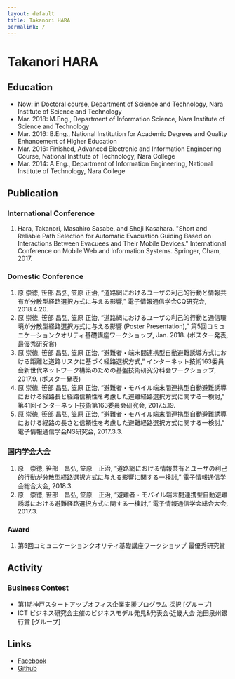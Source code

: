 ```yaml
---
layout: default
title: Takanori HARA
permalink: /
---
```

# Takanori HARA

## Education

* Now: in Doctoral course, Department of Science and Technology, Nara Institute of Science and Technology
* Mar. 2018: M.Eng., Department of Information Science, Nara Institute of Science and Technology
* Mar. 2016: B.Eng., National Institution for Academic Degrees and Quality Enhancement of Higher Education
* Mar. 2016: Finished, Advanced Electronic and Information Engineering Course, National Institute of Technology, Nara College
* Mar. 2014: A.Eng., Department of Information Engineering, National Institute of Technology, Nara College

## Publication

### International Conference
1. Hara, Takanori, Masahiro Sasabe, and Shoji Kasahara. "Short and Reliable Path Selection for Automatic Evacuation Guiding Based on Interactions Between Evacuees and Their Mobile Devices." International Conference on Mobile Web and Information Systems. Springer, Cham, 2017.

### Domestic Conference
1. 原 崇徳, 笹部 昌弘, 笠原 正治, “道路網におけるユーザの利己的行動と情報共有が分散型経路選択方式に与える影響,” 電子情報通信学会CQ研究会, 2018.4.20.
2. 原 崇徳, 笹部 昌弘, 笠原 正治, “道路網におけるユーザの利己的行動と通信環境が分散型経路選択方式に与える影響 (Poster Presentation),” 第5回コミュニケーションクオリティ基礎講座ワークショップ, Jan. 2018. (ポスター発表, 最優秀研究賞)
3. 原 崇徳, 笹部 昌弘, 笠原 正治, “避難者・端末間連携型自動避難誘導方式における距離と道路リスクに基づく経路選択方式,” インターネット技術163委員会新世代ネットワーク構築のための基盤技術研究分科会ワークショップ, 2017.9. (ポスター発表)
4. 原 崇徳, 笹部 昌弘, 笠原 正治, “避難者・モバイル端末間連携型自動避難誘導における経路長と経路信頼性を考慮した避難経路選択方式に関する一検討,” 第41回インターネット技術第163委員会研究会, 2017.5.19.
5. 原 崇徳, 笹部 昌弘, 笠原 正治, “避難者・モバイル端末間連携型自動避難誘導における経路の長さと信頼性を考慮した避難経路選択方式に関する一検討,” 電子情報通信学会NS研究会, 2017.3.3.

### 国内学会大会
1. 原　崇徳, 笹部　昌弘, 笠原　正治, “道路網における情報共有とユーザの利己的行動が分散型経路選択方式に与える影響に関する一検討,” 電子情報通信学会総合大会, 2018.3.
2. 原　崇徳, 笹部　昌弘, 笠原　正治, “避難者・モバイル端末間連携型自動避難誘導における避難経路選択方式に関する一検討,” 電子情報通信学会総合大会, 2017.3.

### Award
1. 第5回コミュニケーションクオリティ基礎講座ワークショップ 最優秀研究賞


## Activity

### Business Contest

* 第1期神戸スタートアップオフィス企業支援プログラム 採択 [グループ]
* ICT ビジネス研究会主催のビジネスモデル発見&発表会·近畿大会 池田泉州銀行賞 [グループ]

## Links

* [Facebook](https://www.facebook.com/profile.php?id=100012212837682)
* [Github](https://github.com/oakeshott)
